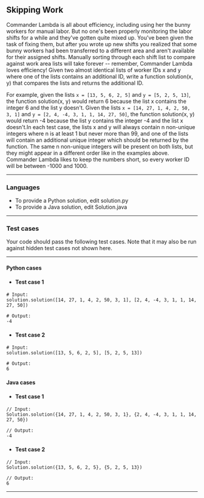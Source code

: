 ## Skipping Work

Commander Lambda is all about efficiency, including using her the bunny workers for manual labor.
But no one's been properly monitoring the labor shifts for a while and they've gotten quite mixed up. 
You've been given the task of fixing them, but after you wrote up new shifts you realized that some bunny 
workers had been transferred to a different area and aren't available for their assigned shifts. 
Manually sorting through each shift list to compare against work area lists will take forever -- remember, 
Commander Lambda loves efficiency! Given two almost identical lists of worker IDs x and y where one of the
lists contains an additional ID, write a function solution(x, y) that compares the lists and returns the additional ID.

For example, given the lists `x = [13, 5, 6, 2, 5]` and `y = [5, 2, 5, 13]`, the function solution(x, y) would return 6 
because the list x contains the integer 6 and the list y doesn't. Given the lists `x = [14, 27, 1, 4, 2, 50, 3, 1]`
and `y = [2, 4, -4, 3, 1, 1, 14, 27, 50]`, the function solution(x, y) would return -4 because the list y contains 
the integer -4 and the list x doesn't.In each test case, the lists x and y will always contain n non-unique integers 
where n is at least 1 but never more than 99, and one of the lists will contain an additional unique integer which 
should be returned by the function. The same n non-unique integers will be present on both lists, but they might 
appear in a different order like in the examples above. Commander Lambda likes to keep the numbers short, so every 
worker ID will be between -1000 and 1000.

----

### Languages

* To provide a Python solution, edit solution.py
* To provide a Java solution, edit Solution.java

----

### Test cases

Your code should pass the following test cases.
Note that it may also be run against hidden test cases not shown here.

----

#### Python cases

* #### Test case 1
```
# Input:
solution.solution([14, 27, 1, 4, 2, 50, 3, 1], [2, 4, -4, 3, 1, 1, 14, 27, 50])
```
```
# Output:
-4
```

* #### Test case 2
```
# Input:
solution.solution([13, 5, 6, 2, 5], [5, 2, 5, 13])
```
```
# Output:
6
```

#### Java cases

* #### Test case 1
```
// Input:
Solution.solution({14, 27, 1, 4, 2, 50, 3, 1}, {2, 4, -4, 3, 1, 1, 14, 27, 50})
```
```
// Output:
-4
```

* #### Test case 2
```
// Input:
Solution.solution({13, 5, 6, 2, 5}, {5, 2, 5, 13})
```
```
// Output:
6
```

----